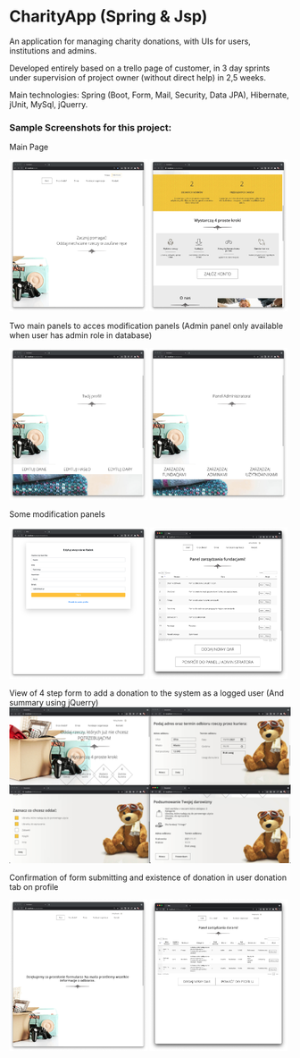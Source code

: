 # CharityApp (Spring & Jsp) 

An application for managing charity donations, with UIs for users, institutions and admins.

Developed entirely based on a trello page of customer, in 3 day sprints under supervision of project owner (without direct help) in 2,5 weeks.

Main technologies: Spring (Boot, Form, Mail, Security, Data JPA), Hibernate, jUnit, MySql, jQuerry.

### Sample Screenshots for this project: 

Main Page
<p float="left">
  <img src="https://github.com/radoslawwalat/CharityApp/blob/main/imgCharity/1.png?raw=true" width="49%" />
  <img src="https://github.com/radoslawwalat/CharityApp/blob/main/imgCharity/2.png?raw=true" width="49%" /> 
</p>
Two main panels to acces modification panels (Admin panel only available when user has admin role in database)
<p float="left">
  <img src="https://github.com/radoslawwalat/CharityApp/blob/main/imgCharity/profile.png?raw=true" width="49%" />
  <img src="https://github.com/radoslawwalat/CharityApp/blob/main/imgCharity/adminpanel.png" width="49%" /> 
</p>
Some modification panels
<p float="left">
  <img src="https://github.com/radoslawwalat/CharityApp/blob/main/imgCharity/randomnaprofilu.png?raw=true" width="49%" />
  <img src="https://github.com/radoslawwalat/CharityApp/blob/main/imgCharity/randomuadmina.png?raw=true" width="49%" /> 
</p>

View of 4 step form to add a donation to the system as a logged user (And summary using jQuerry)
![alt text](https://github.com/radoslawwalat/CharityApp/blob/main/imgCharity/form.png?raw=true)

Confirmation of form submitting and existence of donation in user donation tab on profile
<p float="left">
  <img src="https://github.com/radoslawwalat/CharityApp/blob/main/imgCharity/potwierdzenie.png?raw=true" width="49%" />
  <img src="https://github.com/radoslawwalat/CharityApp/blob/main/imgCharity/wbazie.png?raw=true" width="49%" /> 
</p>
